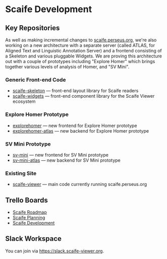 # Scaife Development

## Key Repositories

As well as making incremental changes to [scaife.perseus.org](https://scaife.perseus.org/), we're also working on a new architecture with a separate server (called ATLAS, for Aligned Text and Linguistic Annotation Server) and a frontend consisting of a Skeleton and various pluggable Widgets. We are proving this architecture out with a couple of prototypes including "Explore Homer" which brings together various levels of analysis of Homer, and "SV Mini".

### Generic Front-end Code

* [scaife-skeleton](https://github.com/scaife-viewer/scaife-skeleton) — front-end layout library for Scaife readers
* [scaife-widgets](https://github.com/scaife-viewer/scaife-widgets) — front-end component library for the Scaife Viewer ecosystem

### Explore Homer Prototype

* [explorehomer](https://github.com/scaife-viewer/explorehomer) — new frontend for Explore Homer prototype
* [explorehomer-atlas](https://github.com/scaife-viewer/explorehomer-atlas) — new backend for Explore Homer prototype

### SV Mini Prototype

* [sv-mini](https://github.com/scaife-viewer/sv-mini) — new frontend for SV Mini prototype
* [sv-mini-atlas](https://github.com/scaife-viewer/sv-mini-atlas) — new backend for SV Mini prototype

### Existing Site

* [scaife-viewer](https://github.com/scaife-viewer/scaife-viewer) — main code currently running scaife.perseus.org

## Trello Boards

* [Scaife Roadmap](https://trello.com/b/64wQhNBO/scaife-roadmap)
* [Scaife Planning](https://trello.com/b/xvzKG4Iv/scaife-planning)
* [Scaife Development](https://trello.com/b/oMQEGhWC/scaife-development)

## Slack Workspace

You can join via <https://slack.scaife-viewer.org>.

